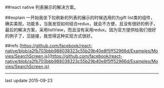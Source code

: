 ##react native 列表展示的解决方案。

##explain
一开始我坐下拉刷新的列表的展示的时候选用的为gift list类的组件，确实美观，功能多，当我发现如何结合redux，就会不方便，且没有很好的例子，最后的解决方案，采用listView，而且没有采用redux。因为官方提供给我们很好的例子了，见链接，我觉得这种实现方式很好。

##refs
[https://github.com/facebook/react-native/blob/a2fb703bbb988038323c55b29b40e8f5ff52966d/Examples/Movies/SearchScreen.js](https://github.com/facebook/react-native/blob/a2fb703bbb988038323c55b29b40e8f5ff52966d/Examples/Movies/SearchScreen.js)

* * *
last update 2015-09-23